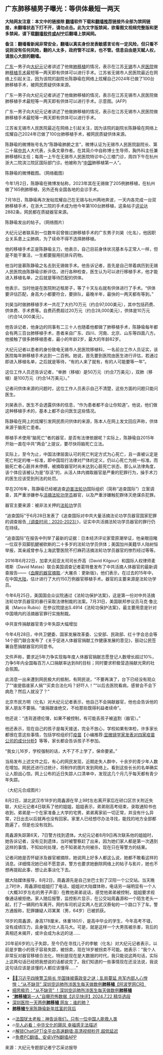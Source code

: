  <!-- 面包屑导航 --> <h2>广东肺移植男子曝光：等供体最短一两天</h2> <p class="notice"><b>大陆网友注意：本文中的链接除 <a href="https://github.com/bannedbook/fanqiang" >翻墙</a>软件下载和<a href="https://github.com/killgcd/justmysocks/blob/master/README.md">翻墙推荐</a>链接外全部为禁网链接，未翻墙状态下打不开，请勿点击。此为文字版禁闻，欲看图文视频完整版和更多禁闻，请下载<a href="https://github.com/bannedbook/fanqiang">翻墙软件或APP</a>后翻墙上禁闻网。</p><p>备注：翻墙看新闻非常安全，翻墙以真实身份发表敏感言论有一定风险，但只看不说则没有任何风险，翻的人太多，政府管不过来，也不管。信息自由是天赋人权，请放心大胆的翻墙。</b></p>  <div class="entry"> <p id="summary"><a href="https://www.bannedbook.org/bnews/tag/%e5%b9%bf%e4%b8%9c/" class="st_tag internal_tag" rel="tag" title="标签 广东 下的日志">广东</a>一男子向<span class='wp_keywordlink_affiliate'><a href="http://www.epochtimes.com/" title="大纪元" target="_blank">大纪元</a></span>记者讲述了他做<a href="https://www.bannedbook.org/bnews/tag/%E8%82%BA%E7%A7%BB%E6%A4%8D/" class="st_tag internal_tag" rel="tag" title="标签 肺移植 下的日志">肺移植</a>的情况，表示在江苏<a href="https://www.bannedbook.org/bnews/tag/%e6%97%a0%e9%94%a1/" class="st_tag internal_tag" rel="tag" title="标签 无锡 下的日志">无锡</a>市人民<a href="https://www.bannedbook.org/bnews/tag/%E5%8C%BB%E9%99%A2/" class="st_tag internal_tag" rel="tag" title="标签 医院 下的日志">医院</a>做肺<a href="https://www.bannedbook.org/bnews/tag/%E7%A7%BB%E6%A4%8D%E6%89%8B%E6%9C%AF/" class="st_tag internal_tag" rel="tag" title="标签 移植手术 下的日志">移植手术</a>最短等一两天即有供体可以进行手术。江苏省无锡市人民医院最近在网络上引起关注，因为该院的副院长陈静瑜在网络上炫耀自己2024年已做了100台肺移植手术，被网民质疑供体来源。</p> <p id="conimg">广东一男子向大纪元记者讲述了他做肺移植的情况，表示在江苏无锡市人民医院做肺移植手术最短等一两天即有供体可以进行手术。示意图。(AFP)</p> <p>广东一男子向大纪元记者讲述了他做肺移植的情况，表示在江苏无锡市人民医院做肺移植手术最短等一两天即有供体可以进行手术。</p> <p>江苏省无锡市人民医院最近在网络上引起关注，因为该院的副院长陈静瑜在网络上炫耀自己2024年已做了100台肺移植手术，被网民质疑供体来源。</p> <p>陈静瑜的微博账号名为“陈静瑜肺腑之言”，微博认证为无锡市人民医院副院长、第二十届<a href="https://www.bannedbook.org/bnews/tag/%e4%b8%ad%e5%85%b1/" class="st_tag internal_tag" rel="tag" title="标签 中共 下的日志">中共</a>人大代表，头条文章作者。在其简介中自称博士生导师，胸外科主任兼肺移植科主任；每周一上午在无锡市人民医院特诊中心三楼门诊，周四下午在杭州浙大二院滨江院区国际部门诊。他被称为“<span class='wp_keywordlink_affiliate'><a href="https://www.bannedbook.org/" title="中国" target="_blank">中国</a></span>肺移植第一人”。</p> <p>陈静瑜的微博截图。（网络截图）</p> <p>今年1月2日，陈静瑜在微博发帖称，2023年其在无锡做了205例肺移植，在杭州做了165例肺移植，另外还有全国各地的会诊手术。</p> <p>7月18日，陈静瑜再次发帖炫耀自己在无锡与杭州两地奔波，一天内各完成一台双肺移植手术，在浙大二院的手术成为他今年第100台肺移植，这条帖子<span class='wp_keywordlink_affiliate'><a href="https://www.bannedbook.org/bnews/comments/" title="新闻评论" target="_blank">评论</a></span>达2882条，网民都在质疑器官来源。</p> <p>陈静瑜发出的帖子。（网络图片）</p> <p>大纪元记者联系到一位数年前曾做过肺移植手术的广东男子刘昊（化名），他因职业关系患上尘肺病，为了续命不得不选择肺移植。</p> <p>他的移植手术正是陈静瑜主刀，他表示，自己目前身体状况基本与正常人一样，但是不能干重活，一生都要服用抗排斥药物。</p>  <p>他当时是慕陈静瑜之名去到无锡做手术。他告诉记者，首先是自己带着病历到无锡人民医院由陈静瑜诊断评估，进行各种检查，医生认为可以进行移植手术，他才能进入移植名单，之后就是等待匹配的供体。</p> <p>他表示，当时他是在医院附近租房子，等了十天左右就有供体进行了手术。“供体要评估匹配，身高大小都要符合，要排队，最晚半年，最快的一两天都有等到。”</p> <p>刘昊当时做肺移植手术一共花了大约70万元（约合97,000美元），其中包括药费、供体费、手术费等。自费药费超过20万元（约合28,000美元），供体是10万元（约合14,000美元）。</p> <p>他告诉记者，他身边的同事有二三十人也随着他都做了肺移植手术，陈静瑜每年都会有两三百台肺移植手术，患者来自广东、四川、河南、北京、山东等四面八方。他接触了很多肺移植患者，最小的年龄2岁，最大的年龄82岁。</p> <p>大纪元记者以患者的身份致电无锡市人民医院移植科，一名前台工作人员证实，该医院每年肺移植手术达到一二百例。她说，首先要到医院由医生进行评估，若通过即进入移植名单，之后就是等待，“有的人来了就有，有的人可能要等一年”。</p> <p>这位工作人员还告诉记者，“单肺（移植）是50万元（约合7万美元），双肺（移植）是100万元（约合14万美元）。”</p> <p>记者问供体来源的问题时，这位工作人员表示自己不清楚，这些方面的问题只能问医生。</p> <p>刘昊表示，医生不会透露供体的信息，“作为患者都不会让你知道”。他说，他们做这种移植手术的，基本上都不会问医生这些情况。</p> <p>陈静瑜在网上的炫耀引发网民质问供体的来源，陈本人在网上发文回应声称，供体来源于脑死亡患者。</p> <p>移植手术使用“脑死亡”者的器官，是否有法律依据呢？实际上，陈静瑜自2015年开始一直在中共“两会”上提议，要尽快将脑死亡立法。</p> <p>实际上，至今为止，中国法律层面认可的死亡判定方式为心死亡，且一直被认定是死亡判定的唯一标准，即中国现行法律对尸体的定义，仍以心死亡为统一标准。而脑死亡者心脏并未停搏，被摘取器官时尚未达到心脏死亡状态，那么从法律角度，该个体应该被认为是“存活”的，从活人体内摘取器官是严重的犯罪行为，操手术刀的医生应该受到刑法的处罚。</p>  <p>早在2016年，陈静瑜已经被追查<span class='wp_keywordlink'><a href="https://www.bannedbook.org/forum11/topic278.html" title="评江泽民与中共相互利用迫害法轮功" target="_blank">迫害法轮功</a></span>国际组织（简称“追查国际”）立案调查，其严重涉嫌参与<a href="https://www.bannedbook.org/bnews/tag/%e6%b4%bb%e6%91%98/" class="st_tag internal_tag" rel="tag" title="标签 活摘 下的日志">活摘</a><a href="https://www.bannedbook.org/bnews/tag/%e6%b3%95%e8%bd%ae%e5%8a%9f%e5%ad%a6%e5%91%98/" class="st_tag internal_tag" rel="tag" title="标签 法轮功学员 下的日志">法轮功学员</a>器官，以及严重涉嫌触犯群体灭绝谋杀犯罪。</p> <p>器官主要来源：被非法关押的<a href="https://www.bannedbook.org/bnews/tag/%e6%b3%95%e8%bd%ae%e5%8a%9f/" class="st_tag internal_tag" rel="tag" title="标签 法轮功 下的日志">法轮功</a>学员</p> <p>“追查国际”于6月28日发表了《追查国际对中共大量活摘法论功学员器官国家犯罪的调查报告<a href="https://www.zhuichaguoji.org/node/142560#_edn99" rel="noopener" target="_blank">（调查时间：2020-2023）</a>》，证实中共活摘法轮功学员器官的罪行仍在持续。</p> <p>“追查国际”在报告中列举了最新的证据：日本经济评论家菅原潮举证，他亲眼目睹一位双手双脚肌腱被砍断的二十多岁的法轮功学员供体；美国加州美籍华人陆树恒举报，其亲戚曾参与上海武警医院不打麻药活摘法轮功学员器官的惨烈经过等等。</p> <p>2016年6月22日，加拿大前亚太司司长乔高（David Kilgour）和国际人权律师麦塔斯（David Matas）联合美国调查记者葛特曼发布了中共活摘人体器官的最新调查报告——《<span class='wp_keywordlink'><a href="https://www.bannedbook.org/forum2/topic1888.html" title="《血腥的活摘器官》" target="_blank">血腥的器官摘取</a></span>／大屠杀：更新版》，他们表示，在过去的15年中，在中国<span class='wp_keywordlink_affiliate'><a href="https://www.bannedbook.org/" title="大陆" target="_blank">大陆</a></span>，估计进行了大约150万例器官移植手术。器官的主要来源是法轮功学员。</p> <p>今年6月25日，美国国会众议院通过《法轮功保护法案》，这是第一份对中共活摘法轮功学员器官的暴行采取法律制裁的法案。7月31日，美国联邦参议员马克‧鲁比奥（Marco Rubio）在参议院提出S.4914《法轮功保护法案》，最主要用意是针对中国境内的活摘器官罪行实施制裁。</p> <p>中共宣传捐献器官青少年失踪大幅增加</p> <p>今年4月28日，中共卫健委、国家发展改革委、公安部、民政部、红十字会总会等14个部门联合发布了《关于促进人体器官捐献工作健康发展的意见》，鼓动公民签署自愿捐献器官的同意书。</p> <p>文件声称，要求近5年力争实现每年度人体器官捐献志愿登记人数增长超过10%，力争5年内全国每百万人口捐献率达到8的目标；同时要求积极营造捐献光荣的社会氛围。</p> <p>此消息一出来遭到网民极大的抵制，有网民说，“不要再演了，台下已经没有观众了”“谁提倡谁家人捐”“买卖合法化吗？好吓人！”“以后去医院看病，感冒会不会下病危？然后人就没了？”</p> <p>北京市民方明（化名）对大纪元记者表示，他自己不会捐献器官，他也会告诉他的家人朋友不要捐，“谁捐跟谁绝交，不给那些既得利益者续命”。</p>  <p>他还说：“违背道德伦理，如果不被控制，有可能丢孩子被盗割（器官）。”</p> <p>他还表示，现在自己的孩子是每天接送，完全不放心，学校如果有体检，许多家长都很在意这些事情，包括学校组织打<span class='wp_keywordlink'><a href="https://www.bannedbook.org/bnews/topimagenews/20180408/925060.html" title="纪录片：恐怖的疫苗真相之谜" target="_blank">疫苗</a></span>【小编推荐:<a href='https://www.bannedbook.org/bnews/comments/20210902/1617622.html' target='_blank'>显微镜学家发表对四家疫苗公司的成分分析</a>】等等，家长都会告诉孩子不参加。</p> <p>“我女儿16岁，学校强制的话，大不了不上学了，保命要紧。”</p> <p>当局发布上述文件之后，有心的网民发现，近期走失人群中，十余岁的青少年人数在增加。网民还进行过统计，将制作的图片发到网络上。看到这些长长的名单确实让人胆战心惊。网上公布的近日失踪人口清单中，发现这几个月几乎每天都有青少年失踪。</p> <p>（大纪元合成图片）</p> <p>8月2日，湖北武汉市18岁的周鑫源在早上9时左右离开家后在硚口区宗关附近失联，大纪元记者4日联系了他的姐姐，姐姐表示，弟弟刚高考结束，录取通知书也收到，弟弟是一个在家准备上大学的宅男，弟弟离家前一切正常，并没有什么异常，2日出去以后就再也没有回家。家里人已经想尽办法寻找，能找的地方全部都跑遍了，但是也没有找到。</p> <p>周鑫源失踪第6天，7日警方找到遗体。大纪元记者8月9日再次联系他的姐姐时，她告诉记者，没有见到遗体，当时被警察赶了出来，因为她们家人都是第一次遇到这样的事情，不知如何处理，也不知弟弟为何被杀，现在只在等警方的结果。</p> <p>记者问她是否怀疑涉及器官被摘除，她说网上好多人都这么说，她都不敢看这样的消息。详细情况她已经不愿意讲，警方也要求她删除网络上的帖子与影片，她也不想再提起此事，想让此事淡化下去。</p> <p>据大陆媒体报导，8月2日，周鑫源先是自己坐巴士到了汉阳一个公交站。当天晚上7时许，周鑫源给姐姐打了电话，姐姐对大陆媒体称，电话另一端明显有一个人（大概30岁左右的男子声音）在教他弟弟说话，感觉他弟弟被控制，姐姐要求视像通话被拒绝。家人随后报警，监控影片显示，在公交站周鑫源和一个陌生老头一起，打了一辆网约车离开。网约车司机证实两人在武汉蔡甸的一个路口下了车。警方通报称，犯罪嫌疑人邓某某（男，64岁）已被抓获。</p> <p>18岁的周鑫源，身高178厘米，体重180斤，是高中毕业的学生，今年高考不错，没有成绩压力，且身强力壮人高马大。可是，就是这样一个大男孩被杀害，背后的真相还未揭开，或许会成为永远的谜……</p> <p>20年前6岁的儿子失踪，至今仍在寻找儿子的李敏（化名）对大纪元记者表示，以前是岁数小的孩子容易失踪，被拐卖，现在18岁被拐卖不可能。她表示：“我个人非常反对器官移植合法化，特别是现在是大数据的时代，我只能说这两句话，实际上这两句话已经把我想说的话都说完了。我们知道的一些事情现在还没法说，我说这句话应该是该懂的人都应该懂得……”</p>  <!--<div id="taboola-mid-1"></div>--><ul class='op-related-articles' title='相关阅读'> <li><a href='https://www.bannedbook.org/bnews/bannedvideo/20240724/2066269.html' target='_blank'>🚨💼习近平四换警卫局长 华国锋披露政变之谜；乱局蔓延 共军内部人心惶惶；“从不缺货” 深圳空运肺所涉医生每天做数例<b>肺移植</b>【阿波罗网CR】</a></li> <li><a href='https://www.bannedbook.org/bnews/cbnews/20240724/2066042.html' target='_blank'>细思极恐：“从不缺货” ！深圳空运肺所涉医生每天做数例<b>肺移植</b></a></li> <li><a href='https://www.bannedbook.org/bnews/sohnews/20240723/2065852.html' target='_blank'>“<b>肺移植</b>第一人”自曝恐怖数据【远见快评】2024.7.22 精华选段</a></li> <li><a href='https://www.bannedbook.org/bnews/bannedvideo/20240721/2064936.html' target='_blank'>深圳医院一天两例<b>肺移植</b> 网友：谁的肺？</a></li> <li><a href='https://www.bannedbook.org/bnews/ssgc/20240131/1995029.html' target='_blank'><b>肺移植</b>专家陈静瑜新年炫富的背后</a></li> </ul> <ul class="texttj"> <li>🔥<a href="https://www.bannedbook.org/bnews/ssgc/20230219/1850782.html" target="_blank">法国犹太老板：神告诉我们，只有一位中国人能救人类</a></li> <li>🔥<a href="https://www.bannedbook.org/bnews/comments/20220220/1694796.html" target="_blank">华人必看：中华文化的飓风 幸福感无法描述</a></li> <li>🔥<a href="https://github.com/bannedbook/fanqiang/wiki/V2ray%E6%9C%BA%E5%9C%BA" target="_blank">解锁ChatGPT|全平台高速翻墙:高清视频秒开,超低延迟</a></li> <li>🔥<a href="https://github.com/bannedbook/fanqiang/wiki/%E7%A6%81%E9%97%BB%E7%BD%91%E5%AE%89%E5%8D%93%E7%BF%BB%E5%A2%99%E6%96%B0%E9%97%BBAPP" target="_blank">免费PC翻墙、安卓VPN翻墙APP</a></li> </ul><p class="src-info">来源：大纪元专题部记者宁芯采访报导 </p><a name='sharetosocial'></a> <div style="margin-bottom:5px;padding-bottom:5px;clear:both"> <div id="archive-pix-1" class="banner-ads"> <!-- AuctionX Display platform tag START --> <div id="27602x728x90x621x_ADSLOT1" clicktrack="%%CLICK_URL_ESC%%"></div>  <!-- AuctionX Display platform tag END --> </div> <div id="archive-pix-2" class="banner-ads"> <!-- AuctionX Display platform tag START --> <div id="27556x300x250x621x_ADSLOT1" clicktrack="%%CLICK_URL_ESC%%" style="margin:0 auto;text-align:center"></div>  <!-- AuctionX Display platform tag END --> </div> </div>  <div id="archive-pix-1" class="banner-ads"> <!-- AuctionX Display platform tag START --> <div id="27603x728x90x621x_ADSLOT1" clicktrack="%%CLICK_URL_ESC%%"></div>  <!-- AuctionX Display platform tag END --> </div> </div><!--END ENTRY--> 